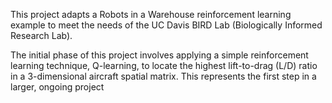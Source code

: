 This project adapts a Robots in a Warehouse reinforcement learning example to meet the needs of the UC Davis BIRD Lab (Biologically Informed Research Lab).

The initial phase of this project involves applying a simple reinforcement learning technique, Q-learning, to locate the highest lift-to-drag (L/D) ratio in a 3-dimensional aircraft spatial matrix. This represents the first step in a larger, ongoing project
